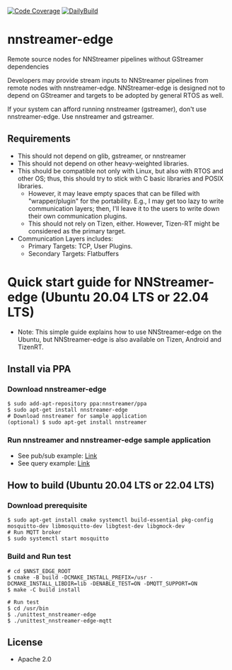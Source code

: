 [![Code Coverage](http://ci.nnstreamer.ai/nnstreamer-edge/ci/badge/codecoverage.svg)](http://ci.nnstreamer.ai/nnstreamer-edge/ci/gcov_html/index.html)
[![DailyBuild](http://ci.nnstreamer.ai/nnstreamer-edge/ci/daily-build/badge/daily_build_badge.svg)](http://ci.nnstreamer.ai/nnstreamer-edge/ci/daily-build/build_result/)

# nnstreamer-edge
Remote source nodes for NNStreamer pipelines without GStreamer dependencies

Developers may provide stream inputs to NNStreamer pipelines from remote nodes with nnstreamer-edge.
NNStreamer-edge is designed not to depend on GStreamer and targets to be adopted by general RTOS as well.

If your system can afford running nnstreamer (gstreamer), don't use nnstreamer-edge. Use nnstreamer and gstreamer.

## Requirements
- This should not depend on glib, gstreamer, or nnstreamer
- This should not depend on other heavy-weighted libraries.
- This should be compatible not only with Linux, but also with RTOS and other OS; thus, this should try to stick with C basic libraries and POSIX libraries.
    - However, it may leave empty spaces that can be filled with "wrapper/plugin" for the portability. E.g., I may get too lazy to write communication layers; then, I'll leave it to the users to write down their own communication plugins.
    - This should not rely on Tizen, either. However, Tizen-RT might be considered as the primary target.
- Communication Layers includes:
    - Primary Targets: TCP, User Plugins.
    - Secondary Targets: Flatbuffers

# Quick start guide for NNStreamer-edge (Ubuntu 20.04 LTS or 22.04 LTS)
 - Note: This simple guide explains how to use NNStreamer-edge on the Ubuntu, but NNStreamer-edge is also available on Tizen, Android and TizenRT.
## Install via PPA
### Download nnstreamer-edge
```
$ sudo add-apt-repository ppa:nnstreamer/ppa
$ sudo apt-get install nnstreamer-edge
# Download nnstreamer for sample application
(optional) $ sudo apt-get install nnstreamer
```
### Run nnstreamer and nnstreamer-edge sample application
 - See pub/sub example: [Link](https://nnstreamer.github.io/tutorial3_pubsub_mqtt.html)
 - See query example: [Link](https://nnstreamer.github.io/tutorial4_query.html)

## How to build (Ubuntu 20.04 LTS or 22.04 LTS)

### Download prerequisite
```
$ sudo apt-get install cmake systemctl build-essential pkg-config mosquitto-dev libmosquitto-dev libgtest-dev libgmock-dev
# Run MQTT broker
$ sudo systemctl start mosquitto
```

### Build and Run test
```
# cd $NNST_EDGE_ROOT
$ cmake -B build -DCMAKE_INSTALL_PREFIX=/usr -DCMAKE_INSTALL_LIBDIR=lib -DENABLE_TEST=ON -DMQTT_SUPPORT=ON
$ make -C build install

# Run test
$ cd /usr/bin
$ ./unittest_nnstreamer-edge
$ ./unittest_nnstreamer-edge-mqtt
```

## License
- Apache 2.0
